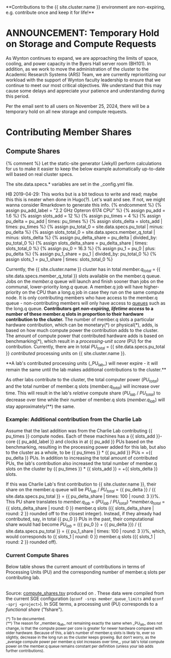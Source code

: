 <div class="alert alert-info" role="alert" markdown="1">
**Contributions to the {{ site.cluster.name }} environment are non-expiring, e.g. contribute once and keep it for life!**
</div>

# ANNOUNCEMENT: Temporary Hold on Storage and Compute Requests 
As Wynton continues to expand, we are approaching the limits of space, cooling, and power capacity in the Byers Hall server room (BH101). In addition, as we work to move the administration of the cluster to the Academic Research Systems (ARS) Team, we are currently reprioritizing our workload with the support of Wynton faculty leadership to ensure that we continue to meet our most critical objectives. We understand that this may cause some delays and appreciate your patience and understanding during this period.

Per the email sent to all users on November 25, 2024, there will be a temporary hold on all new storage and compute requests.

# Contributing Member Shares

## Compute Shares

{% comment %}
Let the static-site generator (Jekyll) perform calculations for us to make
it easier to keep the below example automatically up-to-date will based on
real cluster specs.

The site.data.specs.* variables are set in the _config.yml file.

HB 2019-04-29: This works but is a bit tedious to write and read; maybe this
               this is neater when done in Hugo(?).  Let's wait and see. If
               not, we might wanna consider Rmarkdown to generate this info.
{% endcomment %}
{% assign pu_add_label = "2.2 GHz Opteron 6174 CPU" %}
{% assign pu_add = 1.6 %}
{% assign slots_add = 12 %}
{% assign pu_times = 4 %}
{% assign pu_delta = pu_add | times: pu_times %}
{% assign slots_delta = slots_add | times: pu_times %}
{% assign pu_total_0 = site.data.specs.pu_total | minus: pu_delta %}
{% assign slots_total_0 = site.data.specs.member_q_total | minus: slots_delta %}
{% assign pu_delta_share = pu_delta | divided_by: pu_total_0 %}
{% assign slots_delta_share = pu_delta_share | times: slots_total_0 %}
{% assign pu_0 = 16.3 %}
{% assign pu_1 = pu_0 | plus: pu_delta %}
{% assign pu_1_share = pu_1 | divided_by: pu_total_0 %}
{% assign slots_1 = pu_1_share | times: slots_total_0 %}


Currently, the {{ site.cluster.name }} cluster has in total _member.q<sub>total</sub>_ = {{ site.data.specs.member_q_total }} slots available on the member.q queue.  Jobs on the _member.q_ queue will launch and finish sooner than jobs on the communal, lower-priority _long.q_ queue.  A member.q job will have higher-priority on the CPU than a long.q job in case they run on the same compute node.   It is only contributing members who have access to the member.q queue - non-contributing members will only have access to [queues](/hpc/scheduler/queues.html) such as the long.q queue.  **Contributors get _non-expiring, lifetime access_ to a  number of these member.q slots in proportion to their hardware contribution to the cluster.**  The number of member.q slots a particular hardware contribution, which can be monetary(\*) or physical(\*), adds, is based on how much compute power the contribution adds to the cluster.
The amount of compute power that contributed hardware adds is based on benchmarking(\*), which result in a _processing-unit score_ (PU) for the contribution.  Currently, there are in total _PU<sub>total</sub>_ = {{ site.data.specs.pu_total }} _contributed_ processing units on {{ site.cluster.name }}.

<div class="alert alert-info" role="alert" markdown="1">
**A lab's contributed processing units (_PU<sub>lab</sub>_) will never expire - it will remain the same until the lab makes additional contributions to the cluster.**
</div>

As other labs contribute to the cluster, the total computer power (_PU<sub>total</sub>_) and the total number of member.q slots (_member.q<sub>total</sub>_) will increase over time.   This will result in the lab's _relative_ compute share (_PU<sub>lab</sub>_ / _PU<sub>total</sub>_) to decrease over time while their number of member.q slots (_member.q<sub>lab</sub>_) will stay approximately(**) the same.


### Example: Additional contribution from the Charlie Lab

Assume that the last addition was from the Charlie Lab contributing {{ pu_times }} compute nodes.  Each of these machines has a {{ slots_add }}-core {{ pu_add_label }} and clocks in at {{ pu_add }} PUs based on the benchmarking, resulting in the processing power added for this lab, but also to the cluster as a whole, to be {{ pu_times }} \* {{ pu_add }} PUs = +{{ pu_delta }} PUs.  In addition to increasing the total amount of contributed PUs, the lab's contribution also increased the total number of member.q slots on the cluster by {{ pu_times }} \* {{ slots_add }} = +{{ slots_delta }} slots.

If this was Charlie Lab's first contribution to {{ site.cluster.name }}, their share on the member.q queue will be _PU<sub>lab</sub>_ / _PU<sub>total</sub>_ = {{ pu_delta }} / {{ site.data.specs.pu_total }} = {{ pu_delta_share | times: 100 | round: 3 }}%.  This PU share translates to _member.q<sub>lab</sub>_ = (_PU<sub>lab</sub>_ / _PU<sub>total</sub>_) \*_member.q<sub>total</sub>_ = {{ slots_delta_share | round: 0 }} member.q slots ({{ slots_delta_share | round: 2 }} rounded off to the closest integer).
Instead, if they already had contributed, say, in total {{ pu_0 }} PUs in the past, their computational share would had become _PU<sub>lab</sub>_ = ({{ pu_0 }} + {{ pu_delta }}) / {{ site.data.specs.pu_total }} = {{ pu_1_share | times: 100 | round: 3 }}%, which, would corresponds to {{ slots_1 | round: 0 }} member.q slots ({{ slots_1 | round: 2 }} rounded off).

<!--
All members of a lab will have access to the lab's member.q slots.  For example, if five out of seven member.q slots are currently in use when another lab member submits four ten-hour jobs, then two of those jobs will end up on the member.q queue whereas the other two will "spill over" to the lower-priority long.q queue.  In contrast, if those jobs were submitted by a non-contributing member, all four would end up on the long.q queue.
-->


### Current Compute Shares

Below table shows the current amount of contributions in terms of Processing Units (PU) and the corresponding number of member.q slots per contributing lab.



<script src="https://d3js.org/d3.v3.min.js"><!-- ~150 kB --></script>
<script src="https://cdn.datatables.net/1.10.16/js/jquery.dataTables.min.js"><!-- ~80 kB --></script>
<script src="https://cdn.datatables.net/1.10.16/js/dataTables.bootstrap.min.js"><!-- 2 kB --></script>

<table id="hosttable">
</table>

<!-- markdownlint-disable-file MD011 MD052 -->
<script type="text/javascript" charset="utf-8">
d3.text("/hpc/assets/data/compute_shares.tsv", "text/csv", function(host_table) {
  // extract date from header comments
  var timestamp = host_table.match(/^[#] Created on: [^\r\n]*[\r\n]+/mg, '')[0];
  timestamp = timestamp.replace(/^[#] Created on: /g, '');
  timestamp = timestamp.replace(/ [^ ]+/g, ''); // keep only the date
  timestamp = timestamp.trim();
  d3.select("#compute-shares-timestamp").text(timestamp);
  
  // drop header comments
  host_table = host_table.replace(/^[#][^\r\n]*[\r\n]+/mg, '');
  host_table = d3.tsv.parse(host_table);

  var table = d3.select("#hosttable");
  var thead, tbody, tfoot, tr, td, td_status;
  var value, value2;
  var pu_total = 0, slots_total = 0;
  
  /* For each row */
  var nodes = 0;
  host_table.forEach(function(row0) {
    var row = [row0["fshares"], row0["queue_slots"], row0["project"]];

    if (nodes == 0) {
      tr = table.append("thead").append("tr");
      tr.append("th").text("Processing Units (PU)");
      tr.append("th").text("Member.q Slots");
      tr.append("th").text("Lab Group");
      tbody = table.append("tbody");
    }

    tr = tbody.append("tr");
    for (key in row) td = tr.append("td").text(row[key]);

    pu_total += parseInt(row[0]);
    slots_total += parseInt(row[1]);

    nodes += 1;
  });

  tr = table.append("tfoot").append("tr");
  tr.append("td").text(pu_total + " PUs");
  tr.append("td").text(slots_total + " slots");

  $(document).ready(function() {
    $('#hosttable').DataTable({
      "pageLength": 50,
      "order": [[ 0, "desc" ]]
    });
  });
});
</script>

Source: [compute_shares.tsv](/hpc/assets/data/compute_shares.tsv) produced on <span id="compute-shares-timestamp"></span>.  These data were compiled from the current SGE configuration (`qconf -srqs member_queue_limits` and `qconf -sprj <project>`).  In SGE terms, a processing unit (PU) corresponds to a _functional share_ ("fshare").



<small>
(*) To be documented.<br>
(**) The reason for _member.q<sub>lab</sub>_ not remaining exactly the same when _PU<sub>lab</sub>_ does not change, is that the compute power per core is greater for newer hardware compared with older hardware. Because of this, a lab’s number of member.q slots is likely to, ever so slightly, decrease in the long run as the cluster keeps growing. But don’t worry, as the _average compute power per member.q slot increases over time_, your lab's total compute power on the member.q queue remains constant per definition (unless your lab adds further contributions).
</small>
